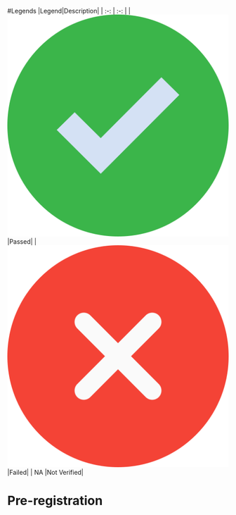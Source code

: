 #Legends
|Legend|Description|
| :-: | :-: |
|![](../_images/1.2.0/check.png)|Passed|
|![](../_images/1.2.0/remove.png)|Failed|
| NA |Not Verified|

# Pre-registration
